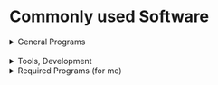 # Commonly used Software

<details>
  
  <summary>General Programs</summary>
  
  ### General Programs
  
  #### General Use Programs:
  | Program              | Usage/Information (if applicable) |
  | -----------------: | :---------------------------------: |
  | Brave            → | Default Internet Browser            |
  | Discord          → | Communications                      |
  | Spotify          → | ---                                 |
  | ---              → | ---                                 |
  | ---              → | ---                                 |
  | ---              → | ---                                 |
  
</details>

<br>

<details>
  
  <summary>Tools, Development</summary>
  
  ### Tools & Development Programs
  
  #### Box Title:
  | Program              | Usage/Information (if applicable) |
  | -----------------: | :---------------------------------: |
  | Notepad++        → | ---                                 |
  | 7zip             → | ---                                 |
  | ---              → | ---                                 |
  | ---              → | ---                                 |
  | ---              → | ---                                 |
  | ---              → | ---                                 |
  
</details>





<details>
  
  <summary>Required Programs (for me)</summary>
  
  ### Required Programs (for me)
  
  #### Required Programs:
  | Program              | Usage/Information (if applicable) |
  | -----------------: | :---------------------------------: |
  | Logitech G Hub   → | ---                                 |
  | Grammarly        → | ---                                 |
  | ---              → | ---                                 |
  | ---              → | ---                                 |
  | ---              → | ---                                 |
  | ---              → | ---                                 |
  
</details>
